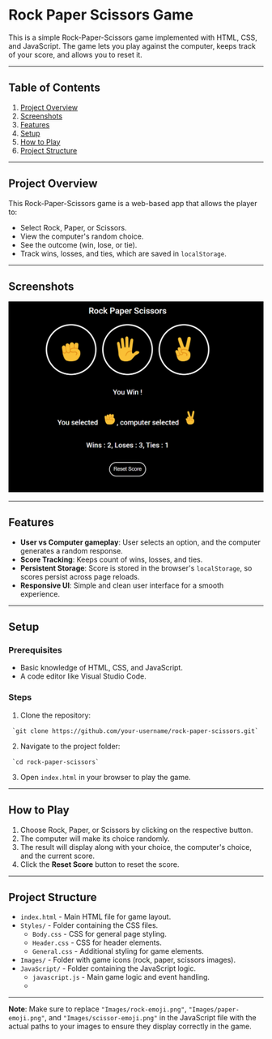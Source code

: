 # Rock Paper Scissors Game

This is a simple Rock-Paper-Scissors game implemented with HTML, CSS, and JavaScript. The game lets you play against the computer, keeps track of your score, and allows you to reset it.

--- 

## Table of Contents
1. [Project Overview](#project-overview)
2. [Screenshots](#screenshots)
3. [Features](#features)
4. [Setup](#setup)
5. [How to Play](#how-to-play)
6. [Project Structure](#project-structure)

---

## Project Overview

This Rock-Paper-Scissors game is a web-based app that allows the player to:
- Select Rock, Paper, or Scissors.
- View the computer's random choice.
- See the outcome (win, lose, or tie).
- Track wins, losses, and ties, which are saved in `localStorage`.

---

## Screenshots

![Game Screen](Screenshot.png)

---
## Features

- **User vs Computer gameplay**: User selects an option, and the computer generates a random response.
- **Score Tracking**: Keeps count of wins, losses, and ties.
- **Persistent Storage**: Score is stored in the browser's `localStorage`, so scores persist across page reloads.
- **Responsive UI**: Simple and clean user interface for a smooth experience.

---

## Setup

### Prerequisites

- Basic knowledge of HTML, CSS, and JavaScript.
- A code editor like Visual Studio Code.

### Steps

1. Clone the repository:

  ```
   `git clone https://github.com/your-username/rock-paper-scissors.git`
  ```

2. Navigate to the project folder:

  ```
   `cd rock-paper-scissors`
  ```

3. Open `index.html` in your browser to play the game.

---

## How to Play

1. Choose Rock, Paper, or Scissors by clicking on the respective button.
2. The computer will make its choice randomly.
3. The result will display along with your choice, the computer's choice, and the current score.
4. Click the **Reset Score** button to reset the score.

---

## Project Structure

- `index.html` - Main HTML file for game layout.
- `Styles/` - Folder containing the CSS files.
  - `Body.css` - CSS for general page styling.
  - `Header.css` - CSS for header elements.
  - `General.css` - Additional styling for game elements.
- `Images/` - Folder with game icons (rock, paper, scissors images).
- `JavaScript/` - Folder containing the JavaScript logic.
  - `javascript.js` - Main game logic and event handling.
  - 
---

**Note**: Make sure to replace `"Images/rock-emoji.png"`, `"Images/paper-emoji.png"`, and `"Images/scissor-emoji.png"` in the JavaScript file with the actual paths to your images to ensure they display correctly in the game.
